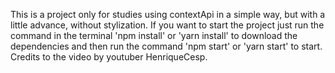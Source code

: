 This is a project only for studies using contextApi in a simple way, but with a little advance, without stylization. If you want to start the project just run the command in the terminal 'npm install' or 'yarn install' to download the dependencies and then run the command 'npm start' or 'yarn start' to start. Credits to the video by youtuber HenriqueCesp.
